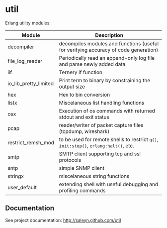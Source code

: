 util
====

Erlang utility modules:

| Module                | Description                                                                          |
| --------------------- | ------------------------------------------------------------------------------------ |
| decompiler            | decompiles modules and functions (useful for verifying accuracy of code generation)  |
| file_log_reader       | Periodically read an append-only log file and parse newly added data                 |
| iif                   | Ternery if function                                                                  |
| io_lib_pretty_limited | Print term to binary by constraining the output size                                 |
| hex                   | Hex to bin conversion                                                                |
| listx                 | Miscelaneous list handling functions                                                 |
| osx                   | Execution of os commands with returned stdout and exit status                        |
| pcap                  | reader/writer of packet capture files (tcpdump, wireshark)                           |
| restrict_remsh_mod    | to be used for remote shells to restrict `q()`, `init:stop()`, `erlang:halt()`, etc. |
| smtp                  | SMTP client supporting tcp and ssl protocols                                         |
| sntp                  | simple SNMP client                                                                   |
| stringx               | miscelaneous string functions                                                        |
| user_default          | extending shell with useful debugging and profiling commands                         |

Documentation
-------------

See project documentation: http://saleyn.github.com/util
